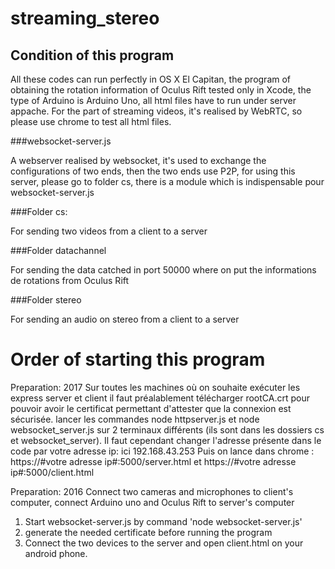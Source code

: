 # streaming_stereo

## Condition of this program
All these codes can run perfectly in OS X El Capitan, the program of obtaining the rotation information of Oculus Rift tested only in Xcode, the type of Arduino is Arduino Uno, all html files have to run under server appache. For the part of streaming videos, it's realised by WebRTC, so please use chrome to test all html files.


###websocket-server.js

A webserver realised by websocket, it's used to exchange the configurations of two ends, then the two ends use P2P, for using this server, please go to folder cs, there is a module which is indispensable pour websocket-server.js

###Folder cs:

For sending two videos from a client to a server

###Folder datachannel

For sending the data catched in port 50000 where on put the informations de rotations from Oculus Rift

###Folder stereo

For sending an audio on stereo from a client to a server 

# Order of starting this program
Preparation: 2017
Sur toutes les machines où on souhaite exécuter les express server et client il faut préalablement télécharger rootCA.crt pour pouvoir avoir le certificat permettant d'attester que la connexion est sécurisée.
lancer les commandes node httpserver.js et node websocket_server.js sur 2 terminaux différents (ils sont dans les dossiers cs et websocket_server). 
Il faut cependant changer l'adresse présente dans le code par votre adresse ip: ici 192.168.43.253
Puis on lance dans chrome :
https://#votre adresse ip#:5000/server.html et https://#votre adresse ip#:5000/client.html


Preparation: 2016
Connect two cameras and microphones to client's computer, connect Arduino uno and Oculus Rift to server's computer

1. Start websocket-server.js by command 'node websocket-server.js'
2. generate the needed certificate before running the program
3. Connect the two devices to the server and open client.html on your android phone.


